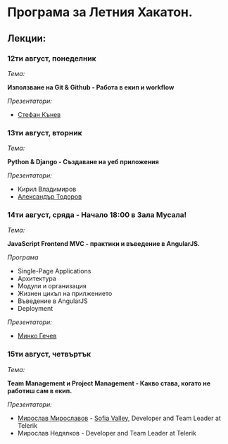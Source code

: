 # Програма за Летния Хакатон.

## Лекции:

### 12ти август, понеделник

_Тема:_

__Използване на Git & Github - Работа в екип и workflow__

_Презентатори:_

* [Стефан Кънев](http://skanev.com/)

### 13ти август, вторник

_Тема:_

__Python & Django - Създаване на уеб приложения__

_Презентатори:_

* Кирил Владимиров
* [Александър Тодоров](http://atodorov.org/)

### 14ти август, сряда - Начало 18:00 в Зала Мусала!

_Тема:_

__JavaScript Frontend MVC - практики и въведение в AngularJS.__

_Програма_
* Single-Page Applications
* Архитектура
* Модули и организация
* Жизнен цикъл на прилжението
* Въведение в AngularJS
* Deployment

_Презентатори:_

* [Минко Гечев](http://blog.mgechev.com/)


### 15ти август, четвъртък

_Тема:_

__Team Management и Project Management - Какво става, когато не работиш сам в екип.__

_Презентатори:_

* [Мирослав Мирославов](https://twitter.com/mmiroslavov) - [Sofia Valley](http://sofiavalley.com), Developer and Team Leader at Telerik
* Мирослав Недялков - Developer and Team Leader at Telerik
